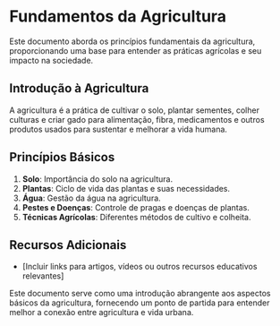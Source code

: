 # Fundamentos da Agricultura

Este documento aborda os princípios fundamentais da agricultura, proporcionando uma base para entender as práticas agrícolas e seu impacto na sociedade.

## Introdução à Agricultura

A agricultura é a prática de cultivar o solo, plantar sementes, colher culturas e criar gado para alimentação, fibra, medicamentos e outros produtos usados ​​para sustentar e melhorar a vida humana.

## Princípios Básicos

1. **Solo**: Importância do solo na agricultura.
2. **Plantas**: Ciclo de vida das plantas e suas necessidades.
3. **Água**: Gestão da água na agricultura.
4. **Pestes e Doenças**: Controle de pragas e doenças de plantas.
5. **Técnicas Agrícolas**: Diferentes métodos de cultivo e colheita.

## Recursos Adicionais

- [Incluir links para artigos, vídeos ou outros recursos educativos relevantes]

Este documento serve como uma introdução abrangente aos aspectos básicos da agricultura, fornecendo um ponto de partida para entender melhor a conexão entre agricultura e vida urbana.
